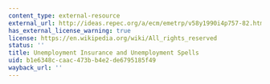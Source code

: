 ```yaml
---
content_type: external-resource
external_url: http://ideas.repec.org/a/ecm/emetrp/v58y1990i4p757-82.html
has_external_license_warning: true
license: https://en.wikipedia.org/wiki/All_rights_reserved
status: ''
title: Unemployment Insurance and Unemployment Spells
uid: b1e6348c-caac-473b-b4e2-de6795185f49
wayback_url: ''
---
```

